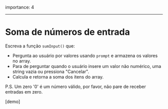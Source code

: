 importance: 4

---

# Soma de números de entrada

Escreva a função `sumInput()` que:

- Pergunta ao usuário por valores usando `prompt` e armazena os valores no array.
- Para de perguntar quando o usuário insere um valor não numérico, uma string vazia ou pressiona "Cancelar".
- Calcula e retorna a soma dos itens do array.

P.S. Um zero '0' é um número válido, por favor, não pare de receber entradas em zero.

[demo]
